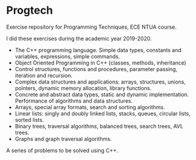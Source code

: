 # Progtech

Exercise repository for Programming Techniques, ECE NTUA course.

I did these exercises during the academic year 2019-2020.

* The C++ programming language. Simple data types, constants and variables, expressions, simple commands.
* Object Oriented Programming in C++ (classes, methods, inheritance)
* Control structures, functions and procedures, parameter passing, iteration and recursion.
* Complex data structures and applications: arrays, structures, unions, pointers, dynamic memory allocation, library functions.
* Concrete and abstract data types, static and dynamic implementation. Performance of algorithms and data structures.
* Arrays, special array formats, search and sorting algorithms.
* Linear lists: singly and doubly linked lists, stacks, queues, circular lists, sorted lists.
* Binary trees, traversal algorithms, balanced trees, search trees, AVL trees.
* Graphs and graph traversal algorithms.

A series of problems to be solved using C++.
